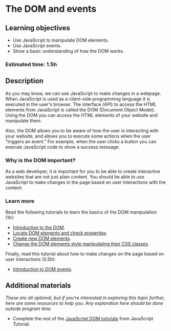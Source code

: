 # The DOM and events

## Learning objectives

- Use JavaScript to manipulate DOM elements.
- Use JavaScript events.
- Show a basic understanding of how the DOM works.

### Estimated time: 1.5h

## Description

As you may know, we can use JavaScript to make changes in a webpage. When JavaScript is used as a client-side programming language it is executed in the user's browser. The interface (API) to access the HTML elements from JavaScript is called the DOM (Document Object Model). Using the DOM you can access the HTML elements of your website and manipulate them.

Also, the DOM allows you to be aware of how the user is interacting with your website, and allows you to execute some actions when the user "triggers an event." For example, when the user clicks a button you can execute JavaScript code to show a success message.

### Why is the DOM important?

As a web developer, it is important for you to be able to create interactive websites that are not just plain content. You should be able to use JavaScript to make changes in the page based on user interactions with the content.

### Learn more

Read the following tutorials to learn the basics of the DOM manipulation (1h):
- [Introduction to the DOM](https://www.javascripttutorial.net/javascript-dom/document-object-model-in-javascript/).
- [Locate DOM elements and check properties](https://www.javascripttutorial.net/javascript-dom/javascript-queryselector/).
- [Create new DOM elements](https://www.javascripttutorial.net/javascript-dom/javascript-createelement/).
- [Change the DOM elements style manipulating their CSS classes](https://www.javascripttutorial.net/javascript-dom/javascript-classlist/).

Finally, read this tutorial about how to make changes on the page based on user interactions (0.5h):
- [Introduction to DOM events](https://www.javascripttutorial.net/javascript-dom/javascript-events/).

## Additional materials

*These are all optional, but if you're interested in exploring this topic further, here are some resources to help you. Any exploration here should be done outside program time.*
- Complete the rest of the [JavaScript DOM tutorials](https://www.javascripttutorial.net/javascript-dom/) from JavaScript Tutorial. 
